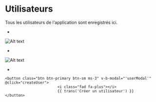 # Utilisateurs
Tous les utilisateurs de l'application sont enregistrés ici.

*

![Alt text](/public/utilisateurs.png)

*

![Alt text](/public/enregistrer_utilisateurs.png)

*

```template
<button class="btn btn-primary btn-sm ms-3" v-b-modal="'userModal'" @click="createUser">
                        <i class="fad fa-plus"></i>
                        {{ trans('Créer un utilisateur') }}
</button>


```

